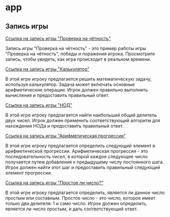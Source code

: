 # app


## Запись игры

[Ссылка на запись игры "Проверка на чётность"](https://asciinema.org/a/58yRhqyDJGn1TSVWtlLmYNfIm)

Запись игры "Проверка на чётность" - это пример работы игры "Проверка на чётность", победы и поражения игрока. Просмотрите запись, чтобы увидеть, как игра происходит в реальном времени.

[Ссылка на запись игры "Калькулятор"](https://asciinema.org/a/596201)

В этой игре игроку предлагается решить математическую задачу, используя калькулятор. Задача может включать основные арифметические операции. Игрок должен правильно выполнить вычисления и предоставить правильный ответ.

[Ссылка на запись игры "НОД"](https://asciinema.org/a/596630)

В этой игре игроку предлагается найти наибольший общий делитель двух чисел. Игрок должен применить соответствующий алгоритм для нахождения НОДа и предоставить правильный ответ.

[Ссылка на запись игры "Арифметическая прогрессия"](https://asciinema.org/a/596632)

В этой игре игроку предлагается определить следующий элемент в арифметической прогрессии. Арифметическая прогрессия - это последовательность чисел, в которой каждое следующее число получается путем добавления к предыдущему числу постоянного шага. Игрок должен найти этот шаг и предоставить правильный следующий элемент прогрессии.

[Ссылка на запись игры "Простое ли число?"](https://asciinema.org/a/596861)

В этой игре игроку предлагается определить, является ли данное число простым или составным. Простое число - это число, которое имеет только два делителя: 1 и само число. Игрок должен определить, является ли число простым, и дать соответствующий ответ.

